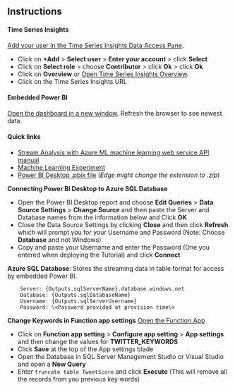 ## Instructions

#### Time Series Insights
[Add your user in the Time Series Insights Data Access Pane]({Outputs.dataAccessPaneUrl}).

 * Click on **+Add** > **Select user** > **Enter your account** > click **Select**
 * Click on **Select role** > choose **Contributor** > click **Ok** > click **Ok**
 * Click on **Overview** or [Open Time Series Insights Overview]({Outputs.tsiOverviewUrl}).
 * Click on the Time Series Insights URL

#### Embedded Power BI 
[Open the dashboard in a new window]({Outputs.solutionDashboardUrl}).  Refresh the browser to see newest data.

#### Quick links
* [Stream Analysis with Azure ML machine learning web service API manual]({Outputs.webServiceHelpUrl})
* [Machine Learning Experiment]({Outputs.experimentUrl})
* [Power BI Desktop .pbix file]({PatternAssetBaseUrl}/dashboards/StreamingTweetsDesktop.pbix) (*Edge
    might change the extension to .zip*)

**Connecting Power BI Desktop to Azure SQL Database**
* Open the Power BI Desktop report and choose **Edit Queries** > **Data Source Settings** > **Change Source** and then paste the Server and Database names from the information below and Click **OK**
* Close the Data Source Settings by clicking **Close** and then click **Refresh** which will prompt you for your Username and Password (Note: Choose **Database** and not Windows)
* Copy and paste your Username and enter the Password (One you entered when deploying the Tutorial) and click **Connect**
    
**Azure SQL Database**: Stores the streaming data in table format for access by embedded Power BI.
	
		Server: {Outputs.sqlServerName}.database.windows.net
		Database: {Outputs.sqlDatabaseName}
		Username: {Outputs.sqlServerUsername}
		Password: \<Password provided at provision time\>
		
**Change Keywords in Function app settings**
[Open the Function App](https://ms.portal.azure.com/?flight=1#blade/WebsitesExtension/FunctionsIFrameBlade/id/%2Fsubscriptions%2F{SubscriptionId}%2FresourceGroups%2F{ProjectName}%2Fproviders%2FMicrosoft.Web%2Fsites%2F{Outputs.functionAppName})

 * Click on **Function app setting** > **Configure app setting** > **App settings** and then change the values for **TWITTER_KEYWORDS**
 * Click **Save** at the top of the App settings blade
 * Open the Database in SQL Server Management Studio or Visual Studio and open a **New Query**
 * Enter ```truncate table TweetScore``` and click **Execute** (This will remove all the records from you previous key words)